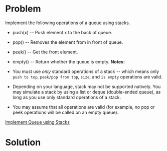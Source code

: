 
# Problem

Implement the following operations of a queue using stacks.

  * push(x) -- Push element x to the back of queue. 
  * pop() -- Removes the element from in front of queue. 
  * peek() -- Get the front element. 
  * empty() -- Return whether the queue is empty. 
**Notes:**  

  * You must use _only_ standard operations of a stack -- which means only `push to top`, `peek/pop from top`, `size`, and `is empty` operations are valid.
  * Depending on your language, stack may not be supported natively. You may simulate a stack by using a list or deque (double-ended queue), as long as you use only standard operations of a stack.
  * You may assume that all operations are valid (for example, no pop or peek operations will be called on an empty queue).



[Implement Queue using Stacks](https://leetcode.com/problems/implement-queue-using-stacks)

# Solution



